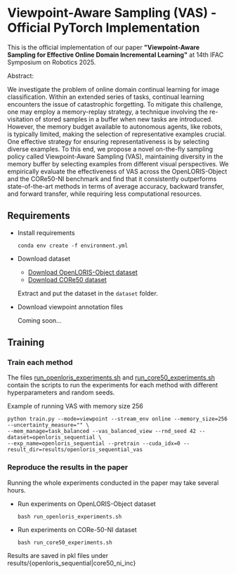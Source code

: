 # Viewpoint-Aware Sampling (VAS) - Official PyTorch Implementation

This is the official implementation of our paper **"Viewpoint-Aware Sampling for Effective Online Domain Incremental Learning"** at 14th IFAC Symposium on Robotics 2025.

Abstract:

We investigate the problem of online domain continual learning for image classification. Within an extended series of tasks, continual learning encounters the issue of catastrophic forgetting. To mitigate this challenge, one may employ a memory-replay strategy, a technique involving the re-visitation of stored samples in a buffer when new tasks are introduced. However, the memory budget available to autonomous agents, like robots, is typically limited, making the selection of representative examples crucial. One effective strategy for ensuring representativeness is by selecting diverse examples. To this end, we propose a novel on-the-fly sampling policy called Viewpoint-Aware Sampling (VAS), maintaining diversity in the memory buffer by selecting examples from different visual perspectives. We empirically evaluate the effectiveness of VAS across the OpenLORIS-Object and the CORe50-NI benchmark and find that it consistently outperforms state-of-the-art methods in terms of average accuracy, backward transfer, and forward transfer, while requiring less computational resources.


## Requirements

* Install requirements 
  ```
  conda env create -f environment.yml
  ```
* Download dataset
  * [Download OpenLORIS-Object dataset](https://lifelong-robotic-vision.github.io/dataset/object.html)
  * [Download CORe50 dataset](https://vlomonaco.github.io/core50/)

  Extract and put the dataset in the `dataset` folder.

* Download viewpoint annotation files

  Coming soon...

## Training

### Train each method

The files [run_openloris_experiments.sh](run_openloris_experiments.sh) and [run_core50_experiments.sh](run_core50_experiments.sh) contain the scripts to run the experiments for each method with different hyperparameters and random seeds.

Example of running VAS with memory size 256
```
python train.py --mode=viewpoint --stream_env online --memory_size=256 --uncertainty_measure="" \
--mem_manage=task_balanced --vas_balanced_view --rnd_seed 42 --dataset=openloris_sequential \
--exp_name=openloris_sequential --pretrain --cuda_idx=0 --result_dir=results/openloris_sequential_vas
```

### Reproduce the results in the paper

Running the whole experiments conducted in the paper may take several hours.

* Run experiments on OpenLORIS-Object dataset
  ```
  bash run_openloris_experiments.sh
  ```
* Run experiments on CORe-50-NI dataset
  ```
  bash run_core50_experiments.sh
  ```

Results are saved in pkl files under results/{openloris_sequential|core50_ni_inc}
